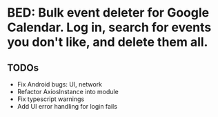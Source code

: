 # BED: Bulk event deleter for Google Calendar. Log in, search for events you don't like, and delete them all.

## TODOs
- Fix Android bugs: UI, network
- Refactor AxiosInstance into module
- Fix typescript warnings
- Add UI error handling for login fails